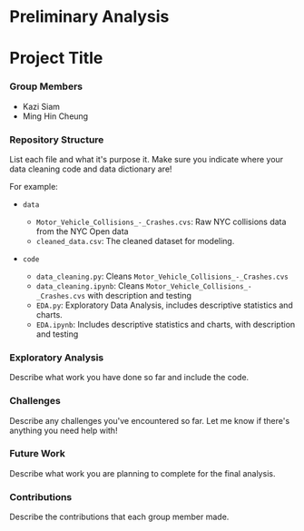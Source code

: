 # Preliminary Analysis

# Project Title

### Group Members
- Kazi Siam
- Ming Hin Cheung

### Repository Structure
List each file and what it's purpose it. Make sure you indicate where your data cleaning code and data dictionary are! 

For example:
- `data`
  - `Motor_Vehicle_Collisions_-_Crashes.cvs`: Raw NYC collisions data from the NYC Open data
  - `cleaned_data.csv`: The cleaned dataset for modeling.

- `code`
  - `data_cleaning.py`: Cleans `Motor_Vehicle_Collisions_-_Crashes.cvs`
  - `data_cleaning.ipynb`: Cleans `Motor_Vehicle_Collisions_-_Crashes.cvs` with description and testing
  - `EDA.py`: Exploratory Data Analysis, includes descriptive statistics and charts. 
  - `EDA.ipynb`: Includes descriptive statistics and charts, with description and testing

### Exploratory Analysis
Describe what work you have done so far and include the code. 

### Challenges
Describe any challenges you've encountered so far. Let me know if there's anything you need help with!

### Future Work
Describe what work you are planning to complete for the final analysis.

### Contributions
Describe the contributions that each group member made.
